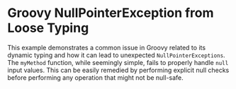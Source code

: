 # Groovy NullPointerException from Loose Typing

This example demonstrates a common issue in Groovy related to its dynamic typing and how it can lead to unexpected `NullPointerExceptions`.  The `myMethod` function, while seemingly simple, fails to properly handle `null` input values.  This can be easily remedied by performing explicit null checks before performing any operation that might not be null-safe.